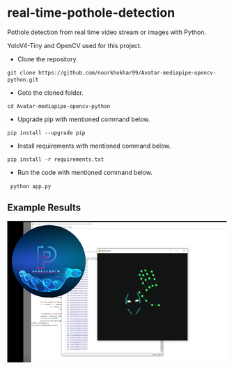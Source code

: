 # real-time-pothole-detection
Pothole detection from real time video stream or images with Python.

YoloV4-Tiny and OpenCV used for this project.
- Clone the repository.
```
git clone https://github.com/noorkhokhar99/Avatar-mediapipe-opencv-python.git
```
- Goto the cloned folder.
```
cd Avatar-mediapipe-opencv-python

```
- Upgrade pip with mentioned command below.
```
pip install --upgrade pip
```
- Install requirements with mentioned command below.
```
pip install -r requirements.txt
```
- Run the code with mentioned command below.

` python app.py`



## Example Results
![Example Results](https://github.com/noorkhokhar99/Avatar-mediapipe-opencv-python/blob/main/Screen%20Shot%201444-04-28%20at%2011.17.07%20PM.png)



